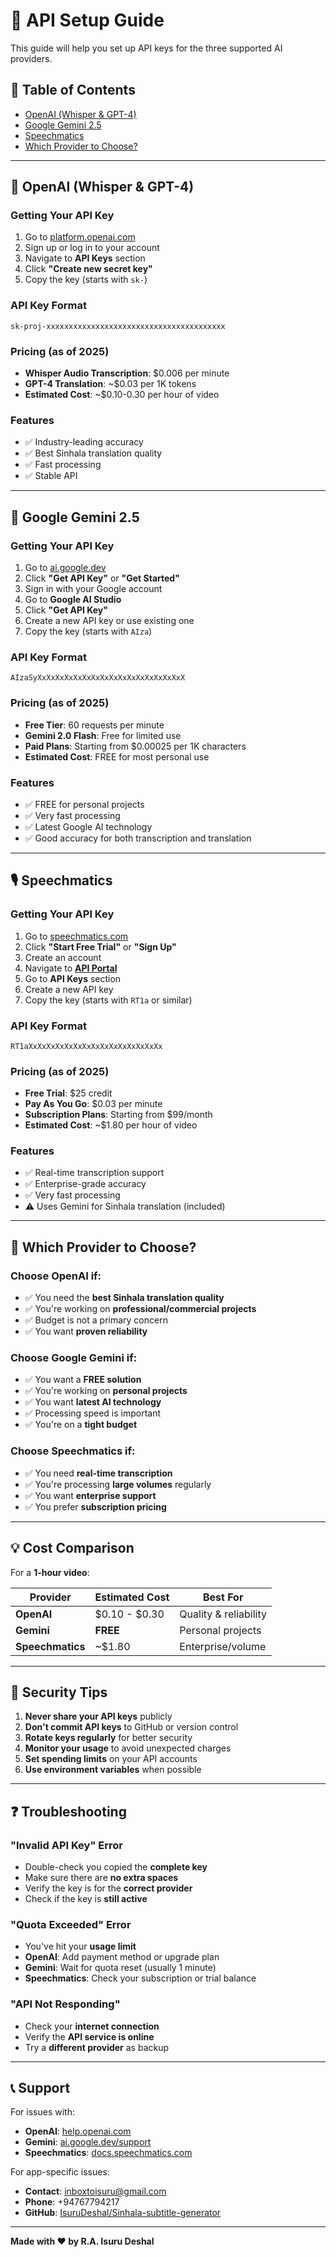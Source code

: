 # 🔑 API Setup Guide

This guide will help you set up API keys for the three supported AI providers.

## 📝 Table of Contents
- [OpenAI (Whisper & GPT-4)](#openai-whisper--gpt-4)
- [Google Gemini 2.5](#google-gemini-25)
- [Speechmatics](#speechmatics)
- [Which Provider to Choose?](#which-provider-to-choose)

---

## 🤖 OpenAI (Whisper & GPT-4)

### Getting Your API Key
1. Go to [platform.openai.com](https://platform.openai.com)
2. Sign up or log in to your account
3. Navigate to **API Keys** section
4. Click **"Create new secret key"**
5. Copy the key (starts with `sk-`)

### API Key Format
```
sk-proj-xxxxxxxxxxxxxxxxxxxxxxxxxxxxxxxxxxxxxxxx
```

### Pricing (as of 2025)
- **Whisper Audio Transcription**: $0.006 per minute
- **GPT-4 Translation**: ~$0.03 per 1K tokens
- **Estimated Cost**: ~$0.10-0.30 per hour of video

### Features
- ✅ Industry-leading accuracy
- ✅ Best Sinhala translation quality
- ✅ Fast processing
- ✅ Stable API

---

## 🌟 Google Gemini 2.5

### Getting Your API Key
1. Go to [ai.google.dev](https://ai.google.dev/)
2. Click **"Get API Key"** or **"Get Started"**
3. Sign in with your Google account
4. Go to **Google AI Studio**
5. Click **"Get API Key"**
6. Create a new API key or use existing one
7. Copy the key (starts with `AIza`)

### API Key Format
```
AIzaSyXxXxXxXxXxXxXxXxXxXxXxXxXxXxXxXxX
```

### Pricing (as of 2025)
- **Free Tier**: 60 requests per minute
- **Gemini 2.0 Flash**: Free for limited use
- **Paid Plans**: Starting from $0.00025 per 1K characters
- **Estimated Cost**: FREE for most personal use

### Features
- ✅ FREE for personal projects
- ✅ Very fast processing
- ✅ Latest Google AI technology
- ✅ Good accuracy for both transcription and translation

---

## 🎙️ Speechmatics

### Getting Your API Key
1. Go to [speechmatics.com](https://www.speechmatics.com/)
2. Click **"Start Free Trial"** or **"Sign Up"**
3. Create an account
4. Navigate to **[API Portal](https://portal.speechmatics.com/)**
5. Go to **API Keys** section
6. Create a new API key
7. Copy the key (starts with `RT1a` or similar)

### API Key Format
```
RT1aXxXxXxXxXxXxXxXxXxXxXxXxXxXxXx
```

### Pricing (as of 2025)
- **Free Trial**: $25 credit
- **Pay As You Go**: $0.03 per minute
- **Subscription Plans**: Starting from $99/month
- **Estimated Cost**: ~$1.80 per hour of video

### Features
- ✅ Real-time transcription support
- ✅ Enterprise-grade accuracy
- ✅ Very fast processing
- ⚠️ Uses Gemini for Sinhala translation (included)

---

## 🤔 Which Provider to Choose?

### Choose **OpenAI** if:
- ✅ You need the **best Sinhala translation quality**
- ✅ You're working on **professional/commercial projects**
- ✅ Budget is not a primary concern
- ✅ You want **proven reliability**

### Choose **Google Gemini** if:
- ✅ You want a **FREE solution**
- ✅ You're working on **personal projects**
- ✅ You want **latest AI technology**
- ✅ Processing speed is important
- ✅ You're on a **tight budget**

### Choose **Speechmatics** if:
- ✅ You need **real-time transcription**
- ✅ You're processing **large volumes** regularly
- ✅ You want **enterprise support**
- ✅ You prefer **subscription pricing**

---

## 💡 Cost Comparison

For a **1-hour video**:

| Provider | Estimated Cost | Best For |
|----------|---------------|----------|
| **OpenAI** | $0.10 - $0.30 | Quality & reliability |
| **Gemini** | **FREE** | Personal projects |
| **Speechmatics** | ~$1.80 | Enterprise/volume |

---

## 🔐 Security Tips

1. **Never share your API keys** publicly
2. **Don't commit API keys** to GitHub or version control
3. **Rotate keys regularly** for better security
4. **Monitor your usage** to avoid unexpected charges
5. **Set spending limits** on your API accounts
6. **Use environment variables** when possible

---

## ❓ Troubleshooting

### "Invalid API Key" Error
- Double-check you copied the **complete key**
- Make sure there are **no extra spaces**
- Verify the key is for the **correct provider**
- Check if the key is **still active**

### "Quota Exceeded" Error
- You've hit your **usage limit**
- **OpenAI**: Add payment method or upgrade plan
- **Gemini**: Wait for quota reset (usually 1 minute)
- **Speechmatics**: Check your subscription or trial balance

### "API Not Responding"
- Check your **internet connection**
- Verify the **API service is online**
- Try a **different provider** as backup

---

## 📞 Support

For issues with:
- **OpenAI**: [help.openai.com](https://help.openai.com)
- **Gemini**: [ai.google.dev/support](https://ai.google.dev/support)
- **Speechmatics**: [docs.speechmatics.com](https://docs.speechmatics.com/)

For app-specific issues:
- **Contact**: inboxtoisuru@gmail.com
- **Phone**: +94767794217
- **GitHub**: [IsuruDeshal/Sinhala-subtitle-generator](https://github.com/IsuruDeshal/Sinhala-subtitle-generator)

---

**Made with ❤️ by R.A. Isuru Deshal**
